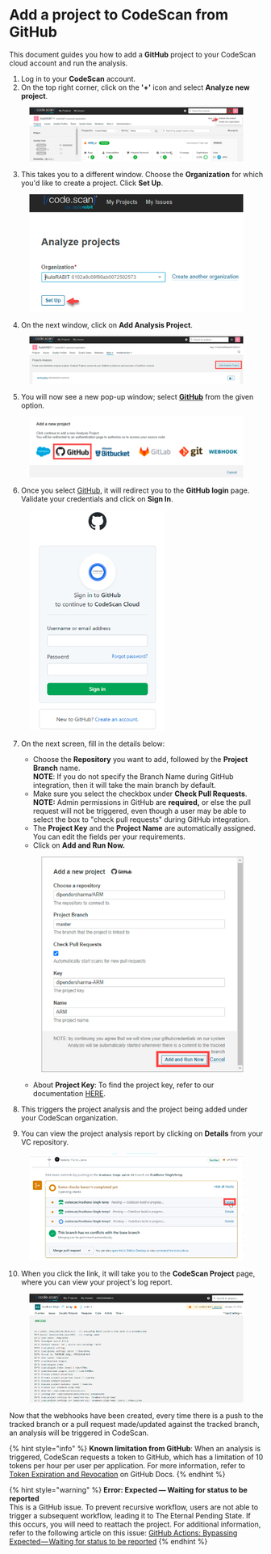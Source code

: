 # Add a project to CodeScan from GitHub

This document guides you how to add a **GitHub** project to your CodeScan cloud account and run the analysis.

1. Log in to your **CodeScan** account.
2. On the top right corner, click on the **'+'** icon and select **Analyze new project**.

<figure><img src="../../../../.gitbook/assets/image (13) (1) (1) (1) (1) (1) (1) (1) (1) (1) (1) (1) (1) (1) (1) (1) (1) (1) (1) (1).png" alt=""><figcaption></figcaption></figure>

3. This takes you to a different window. Choose the **Organization** for which you'd like to create a project. Click **Set Up**.

<figure><img src="../../../../.gitbook/assets/image (14) (1) (1) (1) (1) (1) (1) (1) (1) (1) (1) (1) (1) (1) (1) (1) (1) (1) (1).png" alt=""><figcaption></figcaption></figure>

4. On the next window, click on **Add Analysis Project**.

<figure><img src="../../../../.gitbook/assets/image (15) (1) (1) (1) (1) (1) (1) (1) (1) (1) (1) (1) (1) (1) (1) (1) (1) (1) (1).png" alt=""><figcaption></figcaption></figure>

5. You will now see a new pop-up window; select [**GitHub**](https://knowledgebase.autorabit.com/codescan/docs/integrating-codescan-with-github-actions) from the given option.

<figure><img src="../../../../.gitbook/assets/image (16) (1) (1) (1) (1) (1) (1) (1) (1) (1) (1) (1) (1) (1) (1) (1) (1) (1) (1).png" alt=""><figcaption></figcaption></figure>

6. Once you select [GitHub](https://knowledgebase.autorabit.com/codescan/docs/github-actions), it will redirect you to the **GitHub login** page. Validate your credentials and click on **Sign In**.

<figure><img src="../../../../.gitbook/assets/image (17) (1) (1) (1) (1) (1) (1) (1) (1) (1) (1) (1) (1) (1) (1) (1) (1) (1) (1).png" alt="" width="267"><figcaption></figcaption></figure>

7.  On the next screen, fill in the details below:

    * Choose the **Repository** you want to add, followed by the **Project Branch** name.\
      **NOTE**: If you do not specify the Branch Name during GitHub integration, then it will take the main branch by default.
    * Make sure you select the checkbox under **Check Pull Requests**. \
      **NOTE:** Admin permissions in GitHub are **required,** or else the pull request will not be triggered, even though a user may be able to select the box to "check pull requests" during GitHub integration.
    * The **Project Key** and the **Project Name** are automatically assigned. You can edit the fields per your requirements.
    * Click on **Add and Run Now.**

    <figure><img src="../../../../.gitbook/assets/image (21) (1) (1) (1) (1) (1) (1) (1) (1) (1) (1) (1) (1) (1) (1) (1) (1).png" alt="" width="405"><figcaption></figcaption></figure>

    * About **Project Key**: To find the project key, refer to our documentation [HERE](https://knowledgebase.autorabit.com/codescan/docs/finding-your-project-key).
8. This triggers the project analysis and the project being added under your CodeScan organization.
9. &#x20;You can view the project analysis report by clicking on **Details** from your VC repository.

<figure><img src="../../../../.gitbook/assets/image (19) (1) (1) (1) (1) (1) (1) (1) (1) (1) (1) (1) (1) (1) (1) (1) (1).png" alt="" width="563"><figcaption></figcaption></figure>

10. When you click the link, it will take you to the **CodeScan Project** page, where you can view your project's log report.

<figure><img src="../../../../.gitbook/assets/image (20) (1) (1) (1) (1) (1) (1) (1) (1) (1) (1) (1) (1) (1) (1) (1) (1).png" alt="" width="563"><figcaption></figcaption></figure>

Now that the webhooks have been created, every time there is a push to the tracked branch or a pull request made/updated against the tracked branch, an analysis will be triggered in CodeScan.

{% hint style="info" %}
**Known limitation from GitHub**: When an analysis is triggered, CodeScan requests a token to GitHub, which has a limitation of 10 tokens per hour per user per application. For more information, refer to [Token Expiration and Revocation](https://docs.github.com/en/authentication/keeping-your-account-and-data-secure/token-expiration-and-revocation#token-revoked-due-to-excess-of-tokens-for-an-oauth-app-with-the-same-scope) on GitHub Docs.
{% endhint %}

{% hint style="warning" %}
**Error: Expected — Waiting for status to be reported**\
This is a GitHub issue. To prevent recursive workflow, users are not able to trigger a subsequent workflow, leading it to The Eternal Pending State. If this occurs, you will need to reattach the project. For additional information, refer to the following article on this issue: [GitHub Actions: Bypassing Expected — Waiting for status to be reported](https://manumagalhaes.medium.com/github-actions-bypassing-expected-waiting-for-status-to-be-reported-4712032ef129)
{% endhint %}



